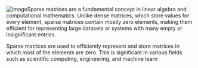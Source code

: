 ![image](https://github.com/AJAYPUSHADAPU/Bharat_01/assets/142399685/57bff57c-97d9-40c1-be5b-4dd8ace1b22d)Sparse matrices are a fundamental concept in linear algebra and computational mathematics. Unlike dense matrices, which store values for every element, sparse matrices contain mostly zero elements, making them efficient for representing large datasets or systems with many empty or insignificant entries.

Sparse matrices are used to efficiently represent and store matrices in which most of the elements are zero. This is significant in various fields such as scientific computing, engineering, and machine learn
